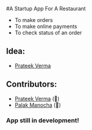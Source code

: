 #A Startup App For A Restaurant
- To make orders
- To make online payments
- To check status of an order

## Idea:
- [Prateek Verma](https://github.com/prateeknv99)

## Contributors:
- [Prateek Verma](https://github.com/prateeknv99) (:ghost:)
- [Palak Manocha](https://github.com/palakmanocha) (:monkey:)

### App still in development!

